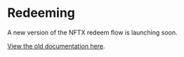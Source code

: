 # Redeeming

A new version of the NFTX redeem flow is launching soon.

[View the old documentation here](https://docs.nftx.org/archive/get-started/redeeming-nfts).

